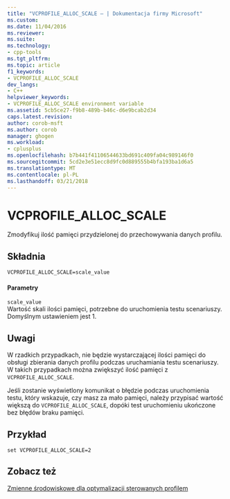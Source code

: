 ```yaml
---
title: "VCPROFILE_ALLOC_SCALE — | Dokumentacja firmy Microsoft"
ms.custom: 
ms.date: 11/04/2016
ms.reviewer: 
ms.suite: 
ms.technology:
- cpp-tools
ms.tgt_pltfrm: 
ms.topic: article
f1_keywords:
- VCPROFILE_ALLOC_SCALE
dev_langs:
- C++
helpviewer_keywords:
- VCPROFILE_ALLOC_SCALE environment variable
ms.assetid: 5cb5ce27-f9b8-489b-b46c-d6e9bcab2d34
caps.latest.revision: 
author: corob-msft
ms.author: corob
manager: ghogen
ms.workload:
- cplusplus
ms.openlocfilehash: b7b441f41106544633bd691c409fa04c989146f0
ms.sourcegitcommit: 5cd2e3e51ecc8d9fc0d889555b4bfa193ba1d6a5
ms.translationtype: MT
ms.contentlocale: pl-PL
ms.lasthandoff: 03/21/2018
---
```

# <a name="vcprofileallocscale"></a>VCPROFILE_ALLOC_SCALE
Zmodyfikuj ilość pamięci przydzielonej do przechowywania danych profilu.  
  
## <a name="syntax"></a>Składnia  
  
```  
VCPROFILE_ALLOC_SCALE=scale_value  
```  
  
#### <a name="parameters"></a>Parametry  
 `scale_value`  
 Wartość skali ilości pamięci, potrzebne do uruchomienia testu scenariuszy.  Domyślnym ustawieniem jest 1.  
  
## <a name="remarks"></a>Uwagi  
 W rzadkich przypadkach, nie będzie wystarczającej ilości pamięci do obsługi zbierania danych profilu podczas uruchamiania testu scenariuszy.  W takich przypadkach można zwiększyć ilość pamięci z `VCPROFILE_ALLOC_SCALE`.  
  
 Jeśli zostanie wyświetlony komunikat o błędzie podczas uruchomienia testu, który wskazuje, czy masz za mało pamięci, należy przypisać wartość większą do `VCPROFILE_ALLOC_SCALE`, dopóki test uruchomieniu ukończone bez błędów braku pamięci.  
  
## <a name="example"></a>Przykład  
  
```  
set VCPROFILE_ALLOC_SCALE=2  
```  
  
## <a name="see-also"></a>Zobacz też  
 [Zmienne środowiskowe dla optymalizacji sterowanych profilem](../../build/reference/environment-variables-for-profile-guided-optimizations.md)